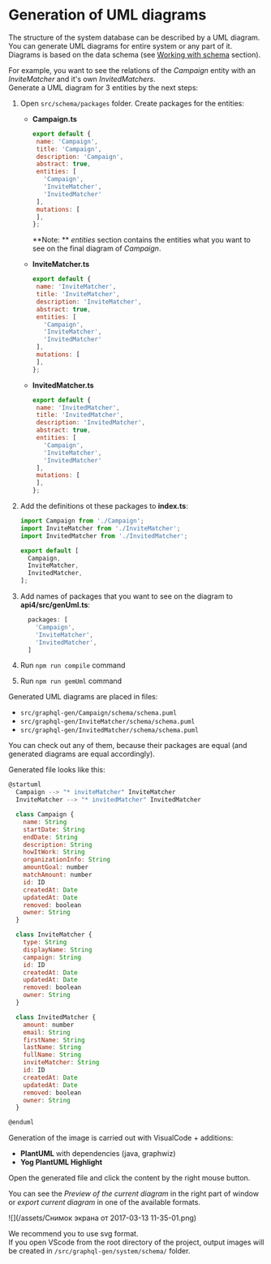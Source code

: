 # Generation of UML diagrams

The structure of the system database can be described by a UML diagram. You can generate UML diagrams for entire system or any part of it.   
Diagrams is based on the data schema \(see [Working with schema](/update-schema.md) section\).

For example, you want to see the relations of the _Campaign_ entity with an _InviteMatcher_ and it's own _InvitedMatchers_.  
Generate a UML diagram for 3 entities by the next steps:

1. Open `src/schema/packages` folder. Create packages for the entities:
   * **Campaign.ts**
     ```javascript
     export default {
      name: 'Campaign',
      title: 'Campaign',
      description: 'Campaign',
      abstract: true,
      entities: [
        'Campaign',
        'InviteMatcher',
        'InvitedMatcher'
      ],
      mutations: [
      ],
     };
     ```

     **Note: ** _entities_ section contains the entities what you want to see on the final diagram of _Campaign_. 
   * **InviteMatcher.ts**
     ```javascript
     export default {
      name: 'InviteMatcher',
      title: 'InviteMatcher',
      description: 'InviteMatcher',
      abstract: true,
      entities: [
        'Campaign',
        'InviteMatcher',
        'InvitedMatcher'
      ],
      mutations: [
      ],
     };
     ```
   * **InvitedMatcher.ts**  
     ```javascript
     export default {
      name: 'InvitedMatcher',
      title: 'InvitedMatcher',
      description: 'InvitedMatcher',
      abstract: true,
      entities: [
        'Campaign',
        'InviteMatcher',
        'InvitedMatcher'
      ],
      mutations: [
      ],
     };
     ```
2. Add the definitions ot these packages to **index.ts**:

   ```javascript
   import Campaign from './Campaign';
   import InviteMatcher from './InviteMatcher';
   import InvitedMatcher from './InvitedMatcher';

   export default [
     Campaign,
     InviteMatcher,
     InvitedMatcher,
   ];
   ```

3. Add names of packages that you want to see on the diagram to **api4/src/genUml.ts**:
   ```javascript
     packages: [
       'Campaign',
       'InviteMatcher',
       'InvitedMatcher',
     ]
   ```
4. Run `npm run compile` command
5. Run `npm run gemUml` command

Generated UML diagrams are placed in files:

* `src/graphql-gen/Campaign/schema/schema.puml`
* `src/graphql-gen/InviteMatcher/schema/schema.puml`
* `src/graphql-gen/InvitedMatcher/schema/schema.puml` 

You can check out any of them, because their packages are equal \(and generated diagrams are equal accordingly\).

Generated file looks like this:

```javascript
@startuml
  Campaign --> "* inviteMatcher" InviteMatcher
  InviteMatcher --> "* invitedMatcher" InvitedMatcher

  class Campaign {
    name: String
    startDate: String
    endDate: String
    description: String
    howItWork: String
    organizationInfo: String
    amountGoal: number
    matchAmount: number
    id: ID
    createdAt: Date
    updatedAt: Date
    removed: boolean
    owner: String
  }

  class InviteMatcher {
    type: String
    displayName: String
    campaign: String
    id: ID
    createdAt: Date
    updatedAt: Date
    removed: boolean
    owner: String
  }

  class InvitedMatcher {
    amount: number
    email: String
    firstName: String
    lastName: String
    fullName: String
    inviteMatcher: String
    id: ID
    createdAt: Date
    updatedAt: Date
    removed: boolean
    owner: String
  }

@enduml
```

Generation of the image is carried out with VisualCode + additions:

* **PlantUML** with dependencies \(java, graphwiz\)
* **Yog PlantUML Highlight**

Open the generated file and click the content by the right mouse button.

You can see the _Preview of the current diagram_ in the right part of window or _export current diagram_ in one of the available formats.

![](/assets/Снимок экрана от 2017-03-13 11-35-01.png)

We recommend you to use svg format.   
If you open VScode from the root directory of the project, output images will be created in `/src/graphql-gen/system/schema/` folder.

